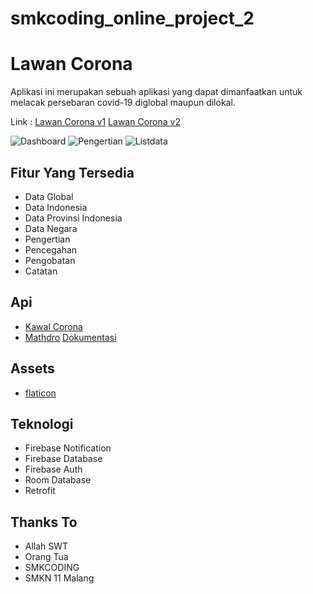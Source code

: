 # smkcoding_online_project_2

# Lawan Corona #
Aplikasi ini merupakan sebuah aplikasi yang dapat dimanfaatkan untuk melacak persebaran covid-19 diglobal maupun dilokal. 

Link : [Lawan Corona v1](https://drive.google.com/file/d/10J_WV1DmYRn8MXMwm5LJv63ooSi0tK1t/view?usp=drivesdk)
       [Lawan Corona v2](https://drive.google.com/file/d/10KALbhrLqdF0Uj9Tp6om3w9m8mZZpFK9/view?usp=sharing)

![Dashboard](https://user-images.githubusercontent.com/64683161/82135647-36e3b900-982f-11ea-94d1-2822bc38bcb0.jpg)
![Pengertian](https://user-images.githubusercontent.com/64683161/82138612-e62e8900-984b-11ea-8264-2e7fc234c07d.jpg)
![Listdata](https://user-images.githubusercontent.com/64683161/82135706-e6209000-982f-11ea-909c-51baa0074de1.jpg)

## Fitur Yang Tersedia ##
* Data Global
* Data Indonesia
* Data Provinsi Indonesia
* Data Negara
* Pengertian
* Pencegahan
* Pengobatan
* Catatan

## Api ##
* [Kawal Corona](https://kawalcorona.com/api)
* [Mathdro](https://covid19.mathdro.id/)
  [Dokumentasi](https://github.com/mathdroid/covid-19-api)
  
## Assets ##
* [flaticon](https://flaticon.com)

## Teknologi ##
* Firebase Notification
* Firebase Database
* Firebase Auth
* Room Database
* Retrofit

 ## Thanks To ##
 * Allah SWT
 * Orang Tua
 * SMKCODING
 * SMKN 11 Malang

